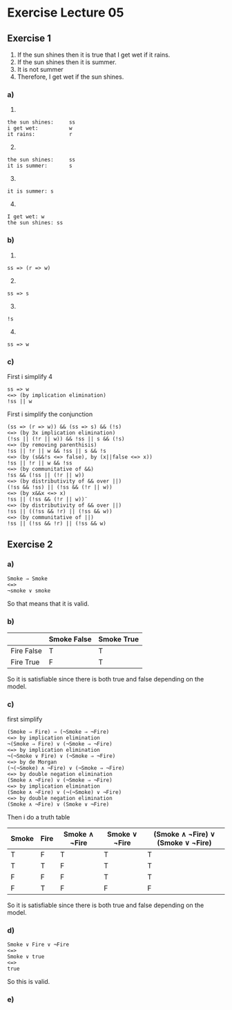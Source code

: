 # Exercise Lecture 05
## Exercise 1
1. If the sun shines then it is true that I get wet if it rains.
2. If the sun shines then it is summer.
3. It is not summer
4. Therefore, I get wet if the sun shines.

### a)

1)

    the sun shines:     ss
    i get wet:          w
    it rains:           r

2)

    the sun shines:     ss
    it is summer:       s

3)

    it is summer: s
    
4)

    I get wet: w
    the sun shines: ss
    
    
### b)
1)

    ss => (r => w)

2)
    
    ss => s
    
3)

    !s
    
4)

    ss => w
    
    
### c)

First i simplify 4

    ss => w
    <=> (by implication elimination)
    !ss || w
    
First i simplify the conjunction

    (ss => (r => w)) && (ss => s) && (!s) 
    <=> (by 3x implication elimination)
    (!ss || (!r || w)) && !ss || s && (!s)
    <=> (by removing parenthisis)
    !ss || !r || w && !ss || s && !s
    <=> (by (s&&!s <=> false), by (x||false <=> x))
    !ss || !r || w && !ss
    <=> (by communitative of &&)
    !ss && (!ss || (!r || w))
    <=> (by distributivity of && over ||)
    (!ss && !ss) || (!ss && (!r || w))
    <=> (by x&&x <=> x)
    !ss || (!ss && (!r || w))¨
    <=> (by distributivity of && over ||)
    !ss || ((!ss && !r) || (!ss && w))
    <=> (by communitative of ||)
    !ss || (!ss && !r) || (!ss && w)
    
    

## Exercise 2

### a)
    
    Smoke ⇒ Smoke
    <=>
    ¬smoke ∨ smoke
    
So that means that it is valid.

### b)

|            	| Smoke False 	| Smoke True 	|
|------------	|-------------	|------------	|
| Fire False 	| T           	| T          	|
| Fire True  	| F           	| T          	|

So it is satisfiable since there is both true and false depending on the model.


### c)

first simplify
    
    (Smoke ⇒ Fire) ⇒ (¬Smoke ⇒ ¬Fire)
    <=> by implication elimination
    ¬(Smoke ⇒ Fire) ∨ (¬Smoke ⇒ ¬Fire)
    <=> by implication elimination
    ¬(¬Smoke ∨ Fire) ∨ (¬Smoke ⇒ ¬Fire)
    <=> by de Morgan
    (¬(¬Smoke) ∧ ¬Fire) ∨ (¬Smoke ⇒ ¬Fire)
    <=> by double negation elimination
    (Smoke ∧ ¬Fire) ∨ (¬Smoke ⇒ ¬Fire)
    <=> by implication elimination
    (Smoke ∧ ¬Fire) ∨ (¬(¬Smoke) ∨ ¬Fire)
    <=> by double negation elimination
    (Smoke ∧ ¬Fire) ∨ (Smoke ∨ ¬Fire)

Then i do a truth table

| Smoke 	| Fire 	| Smoke ∧ ¬Fire 	| Smoke ∨ ¬Fire 	| (Smoke ∧ ¬Fire) ∨ (Smoke ∨ ¬Fire) 	|
|-------	|------	|---------------	|---------------	|-----------------------------------	|
| T     	| F    	| T             	| T             	| T                                 	|
| T     	| T    	| F             	| T             	| T                                 	|
| F     	| F    	| F             	| T             	| T                                 	|
| F     	| T    	| F             	| F             	| F                                 	|

So it is satisfiable since there is both true and false depending on the model.

### d)

    Smoke ∨ Fire ∨ ¬Fire
    <=>
    Smoke ∨ true
    <=>
    true
    
So this is valid.


### e)
